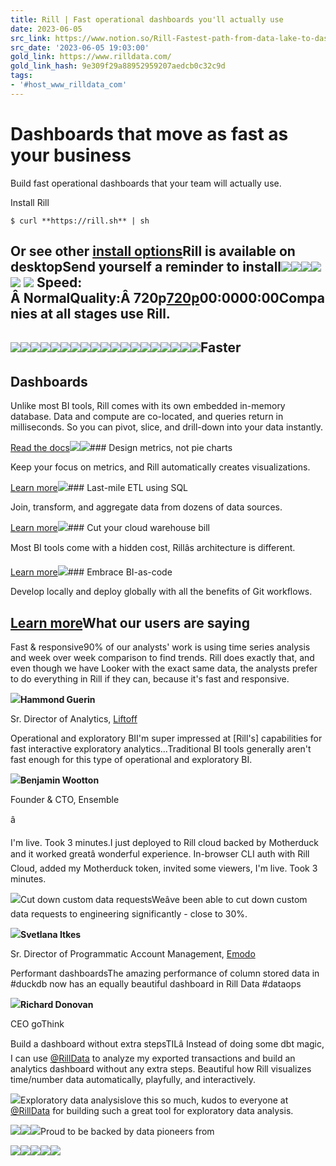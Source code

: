 ```yaml
---
title: Rill | Fast operational dashboards you'll actually use
date: 2023-06-05
src_link: https://www.notion.so/Rill-Fastest-path-from-data-lake-to-dashboard-553b927de16049d495ca10bdc6a87215
src_date: '2023-06-05 19:03:00'
gold_link: https://www.rilldata.com/
gold_link_hash: 9e309f29a88952959207aedcb0c32c9d
tags:
- '#host_www_rilldata_com'
---
```


Dashboards that move as fast as your business
=============================================

Build fast operational dashboards that your team will actually use.

Install Rill
```
$ curl **https://rill.sh** | sh
```
Or see other [install options](https://docs.rilldata.com/install)Rill is available on desktopSend yourself a reminder to install![](https://assets-global.website-files.com/659ddac460dbacbdc813b204/65a1da9eef99d904bb7f4b72_c6b670bc0b90b6abcfcdb0916a33e6c1.webp)![](https://assets-global.website-files.com/659ddac460dbacbdc813b204/65a1dc140974f8f5956bce79_Lines.svg)![](https://assets-global.website-files.com/659ddac460dbacbdc813b204/65a1dc52fa5edfde7722ebb0_Raster%20bg.svg)![](https://assets-global.website-files.com/659ddac460dbacbdc813b204/65a1dc52fa5edfde7722ebb0_Raster%20bg.svg)![](https://assets-global.website-files.com/659ddac460dbacbdc813b204/65a1dc52fa5edfde7722ebb0_Raster%20bg.svg)
[![](https://assets-global.website-files.com/659ddac460dbacbdc813b204/65cd376e0650c31023f0b748_icon_close-modal.svg)](#)
Speed: Â NormalQuality:Â 720p[720p](#)00:0000:00Companies at all stages use Rill.
---------------------------------

![](https://assets-global.website-files.com/65a86746782488f38259fe35/65d3dd56d4ba455f44a96ebf_65aa0dc5768bf69053e85fad_Company%3DFreewheel%402x.png)![](https://assets-global.website-files.com/65a86746782488f38259fe35/65fcacc1c4198143e6986d05_Untitled%20design.png)![](https://assets-global.website-files.com/65a86746782488f38259fe35/65d3de14fc1703eccb7fe9ec_65aa0dc7ed981c68b727e63c_Company%3DMoloco%402x.png)![](https://assets-global.website-files.com/65a86746782488f38259fe35/65d3dd804a80e24bbad2774d_65aa0dc643ae3ad824dc5325_Company%3DInvidi%402x.png)![](https://assets-global.website-files.com/65a86746782488f38259fe35/65d3dda9a0619dedc4fab5dc_65aa0dc48cdfe2ff4149d1a6_Company%3DComcast%402x.png)![](https://assets-global.website-files.com/65a86746782488f38259fe35/65d3de1fbabfc4cbb1373824_65aa0dc8d62b7d8c6160cec0_Company%3Dtvsci%402x.png)![](https://assets-global.website-files.com/65a86746782488f38259fe35/65d3ddf1b728ba6a07c7ed26_65aa0dc3aa4dcf672f91775d_Company%3DColossus%20SSP%402x.png)![](https://assets-global.website-files.com/65a86746782488f38259fe35/65d3de6b75cacac06edc01e5_65aa0dc1772efe47314be8ed_Company%3DBlueCargo%402x.png)![](https://assets-global.website-files.com/65a86746782488f38259fe35/65d3dd27c53ce46f1493db01_65aa0dca850642b101aef893_Company%3DAT%26T%402x.png)![](https://assets-global.website-files.com/65a86746782488f38259fe35/65d3de3725731aab5c376195_65aa0dc081a7b46d1f323ac8_Company%3DBlockboard%402x.png)![](https://assets-global.website-files.com/65a86746782488f38259fe35/65d3ddffd4e26e006329ecff_65aa0dc4a7cd2df26f85e201_Company%3DDeepgram%402x.png)![](https://assets-global.website-files.com/65a86746782488f38259fe35/65d3de5689e6f77c5486379d_65aa0dc262a2dc298450c2d1_Company%3DCadent%402x.png)![](https://assets-global.website-files.com/65a86746782488f38259fe35/65d3de8c761441ee19a5afe8_65aa0dc59068940f6186c277_Company%3DEricsson%402x.png)![](https://assets-global.website-files.com/65a86746782488f38259fe35/65d3de60b81a2e3d862265bf_65aa0dc714f962b187dae891_Company%3Dnocd%402x.png)![](https://assets-global.website-files.com/65a86746782488f38259fe35/65d3de4bbeebad36671b67c9_65aa0dc93ddcc0abf68cf047_Company%3DApplovin%402x.png)![](https://assets-global.website-files.com/65a86746782488f38259fe35/65d3ddde8433e883deaa200b_65aa0dbfc9515d144b7a4a82_Company%3DBeeswax%402x.png)![](https://assets-global.website-files.com/65a86746782488f38259fe35/65d3de0a9d5d11c78a312b25_65aa0dc7c345ae7004cbde50_Company%3DLiftoff%402x.png)![](https://assets-global.website-files.com/65a86746782488f38259fe35/65d3de75131c55274d82c3aa_65aa0dc2045c8e077a744705_Company%3DChartboost.svg)![](https://assets-global.website-files.com/65a86746782488f38259fe35/65d3ddd4583b600eeb97999b_65aa0dbf9c8d7f6e81876daf_Company%3DAutomatad%402x.png)Faster
------

Dashboards
----------

Unlike most BI tools, Rill comes with its own embedded in-memory database. Data and compute are co-located, and queries return in milliseconds. So you can pivot, slice, and drill-down into your data instantly.

[Read the docs](https://docs.rilldata.com/)![](https://assets-global.website-files.com/659ddac460dbacbdc813b204/65a5bf0bd6252b4b49a72c5f_10X.svg)![](https://assets-global.website-files.com/659ddac460dbacbdc813b204/65bb37ca98d355e06cfc4c47_Design%20metrics.jpg)### Design metrics, not pie charts

Keep your focus on metrics, and Rill automatically creates visualizations.

[Learn more](/product#design-metrics)![](https://assets-global.website-files.com/659ddac460dbacbdc813b204/65badedd7c3f33a32676c0c8_Marketecture%20small%20v2.png)### Last-mile ETL using SQL

Join, transform, and aggregate data from dozens of data sources.

[Learn more](/product)![](https://assets-global.website-files.com/659ddac460dbacbdc813b204/65bb37d8f67961724fc364f1_Cloud%20cost%20homepage.jpg)### Cut your cloud warehouse bill

Most BI tools come with a hidden cost, Rillâs architecture is different.

[Learn more](/product#reduce-costs)![](https://assets-global.website-files.com/659ddac460dbacbdc813b204/65a5c189064407ea20cfd7ce_BI-as-Code-v02%402x.webp)### Embrace BI-as-code

Develop locally and deploy globally with all the benefits of Git workflows.

[Learn more](/product#bi-as-code)What our users are saying
-------------------------

Fast & responsive90% of our analysts' work is using time series analysis and week over week comparison to find trends. Rill does exactly that, and even though we have Looker with the exact same data, the analysts prefer to do everything in Rill if they can, because it's fast and responsive.

![](https://assets-global.website-files.com/65a86746782488f38259fe35/65a86763e5204bb9ef0162b9_64627afa2c6313ba656cfd57_1581489221175-p-500.jpeg)**Hammond Guerin**

Sr. Director of Analytics, [Liftoff](/blog/the-journey-from-metamarkets-to-rill)

Operational and exploratory BII'm super impressed at [Rill's] capabilities for fast interactive exploratory analytics...Traditional BI tools generally aren't fast enough for this type of operational and exploratory BI.

![](https://assets-global.website-files.com/65a86746782488f38259fe35/65cfcdda46e7308a9700b75a_Ben%20Wooton.jpeg)**Benjamin Wootton**

Founder & CTO, Ensemble

â

I'm live. Took 3 minutes.I just deployed to Rill cloud backed by Motherduck and it worked greatâ wonderful experience. In-browser CLI auth with Rill Cloud, added my Motherduck token, invited some viewers, I'm live. Took 3 minutes.

![](https://assets-global.website-files.com/65a86746782488f38259fe35/65a868a8912d510698d1bd86_64cd18c462e4d32ee1ff7496_NicoRitschel.jpeg)Cut down custom data requestsWeâve been able to cut down custom data requests to engineering significantly - close to 30%.

![](https://assets-global.website-files.com/65a86746782488f38259fe35/65a867a010211b0d71c1d0d4_64627a630fcb43e108329095_6441571b95c22e490adfb811_SvetlanaItkes_emodo-p-500.jpeg)**Svetlana Itkes**

Sr. Director of Programmatic Account Management, [Emodo](/enabling-self-service-analytics-at-emodo)

Performant dashboardsThe amazing performance of column stored data in #duckdb now has an equally beautiful dashboard in Rill Data #dataops

![](https://assets-global.website-files.com/65a86746782488f38259fe35/65a868c35976550bcd16725e_64cd18a59b675206b1862103_RichardDonovan-p-500.jpeg)**Richard Donovan**

CEO goThink

Build a dashboard without extra stepsTILâ Instead of doing some dbt magic, I can use [@RillData](https://twitter.com/RillData) to analyze my exported transactions and build an analytics dashboard without any extra steps. Beautiful how Rill visualizes time/number data automatically, playfully, and interactively.

![](https://assets-global.website-files.com/65a86746782488f38259fe35/65a86840bb2b9f380179fafe_646f5d685b5b32ec44a5cc80_ITc3M_ah_400x400.png)Exploratory data analysislove this so much, kudos to everyone at [@RillData](https://twitter.com/RillData) for building such a great tool for exploratory data analysis.

![](https://assets-global.website-files.com/65a86746782488f38259fe35/65a86877340ab03818d6d201_646f5dbbdd78fd5091dfdcf5_1-KHOqql_400x400.jpeg)![](https://assets-global.website-files.com/659ddac460dbacbdc813b204/65a876fb2eab54a3192b59e4_testimonial%20decoration%20left.svg)![](https://assets-global.website-files.com/659ddac460dbacbdc813b204/65a877acb5a57f04a62ae3f5_testimonial%20decoration%20right.svg)Proud to be backed by data pioneers from

![](https://assets-global.website-files.com/659ddac460dbacbdc813b204/65a879266c489875ce44e1d3_Backer%20logos%20contained.svg)![](https://assets-global.website-files.com/659ddac460dbacbdc813b204/65a8792dba6c54f1dea0c777_Backer%20logos%20contained-1.svg)![](https://assets-global.website-files.com/659ddac460dbacbdc813b204/65a8793584357533fe1e0c76_Backer%20logos%20contained-2.svg)![](https://assets-global.website-files.com/659ddac460dbacbdc813b204/65a8793ea3b5627fdcd39b22_Backer%20logos%20contained-3.svg)![](https://assets-global.website-files.com/659ddac460dbacbdc813b204/65a879df867996bbcd54416b_Backer%20logos%20contained-4.svg)